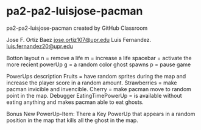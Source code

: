 # pa2-pa2-luisjose-pacman
pa2-pa2-luisjose-pacman created by GitHub Classroom

Jose F. Ortiz Baez  jose.ortiz107@upr.edu
Luis Fernandez.     luis.fernandez20@upr.edu

Botton layout
n = remove a life
m  = increase a life
spacebar = activate the more recient powerUp
g = a random color ghost spawns
p = pause game

PowerUps description
Fruits = have random sprites during the map and increase the player score in a random amount.
Strawberries = make pacman invicible and invencible.
Cherry = make pacman  move to random point in the map.
Debugger EatingTimePowerUp = is available without eating anything and makes pacman able to eat ghosts.

Bonus New PowerUp-Item:
There a Key PowerUp that appears in a random position in the map that kills all the ghost in the map.


